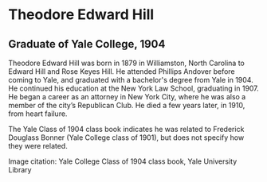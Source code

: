 # Theodore Edward Hill
## Graduate of Yale College, 1904
Theodore Edward Hill was born in 1879 in Williamston, North Carolina to Edward Hill and Rose Keyes Hill. He attended Phillips Andover before coming to Yale, and graduated with a bachelor's degree from Yale in 1904. He continued his education at the New York Law School, graduating in 1907. He began a career as an attorney in New York City, where he was also a member of the city’s Republican Club. He died a few years later, in 1910, from heart failure. 

The Yale Class of 1904 class book indicates he was related to Frederick Douglass Bonner (Yale College class of 1901), but does not specify how they were related.

Image citation: Yale College Class of 1904 class book, Yale University Library
